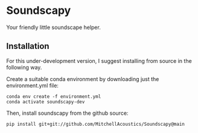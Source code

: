 # Soundscapy

Your friendly little soundscape helper.

## Installation

For this under-development version, I suggest installing from source in the following way. 

Create a suitable conda environment by downloading just the environment.yml file:
```
conda env create -f environment.yml
conda activate soundscapy-dev
```
Then, install soundscapy from the github source:
```
pip install git+git://github.com/MitchellAcoustics/Soundscapy@main
```
